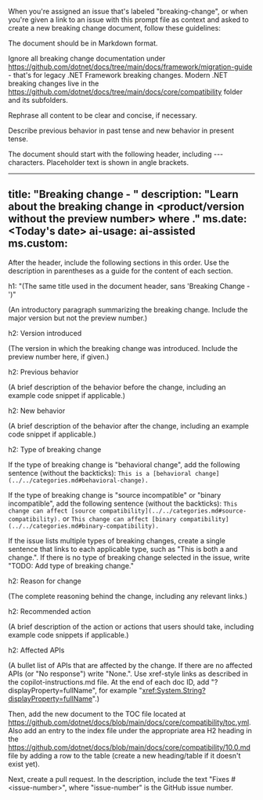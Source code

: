 When you're assigned an issue that's labeled "breaking-change", or when you're given a link to an issue with this prompt file as context and asked to create a new breaking change document, follow these guidelines:

The document should be in Markdown format.

Ignore all breaking change documentation under https://github.com/dotnet/docs/tree/main/docs/framework/migration-guide - that's for legacy .NET Framework breaking changes. Modern .NET breaking changes live in the https://github.com/dotnet/docs/tree/main/docs/core/compatibility folder and its subfolders.

Rephrase all content to be clear and concise, if necessary.

Describe previous behavior in past tense and new behavior in present tense.

The document should start with the following header, including --- characters. Placeholder text is shown in angle brackets.

   ---
   title: "Breaking change - <A concise descriptive title of the breaking change>"
   description: "Learn about the breaking change in <product/version without the preview number> where <very brief description>."
   ms.date: <Today's date>
   ai-usage: ai-assisted
   ms.custom: <URL of the issue>
   ---

After the header, include the following sections in this order. Use the description in parentheses as a guide for the content of each section.

h1: "(The same title used in the document header, sans 'Breaking Change - ')"

   (An introductory paragraph summarizing the breaking change. Include the major version but not the preview number.)

h2: Version introduced

   (The version in which the breaking change was introduced. Include the preview number here, if given.)

h2: Previous behavior

   (A brief description of the behavior before the change, including an example code snippet if applicable.)

h2: New behavior

   (A brief description of the behavior after the change, including an example code snippet if applicable.)

h2: Type of breaking change

   If the type of breaking change is "behavioral change", add the following sentence (without the backticks): `This is a [behavioral change](../../categories.md#behavioral-change).`

   If the type of breaking change is "source incompatible" or "binary incompatible", add the following sentence (without the backticks): `This change can affect [source compatibility](../../categories.md#source-compatibility).` or `This change can affect [binary compatibility](../../categories.md#binary-compatibility).`

   If the issue lists multiple types of breaking changes, create a single sentence that links to each applicable type, such as "This is both a []() and []() change.". If there is no type of breaking change selected in the issue, write "TODO: Add type of breaking change."

h2: Reason for change

   (The complete reasoning behind the change, including any relevant links.)

h2: Recommended action

   (A brief description of the action or actions that users should take, including example code snippets if applicable.)

h2: Affected APIs

   (A bullet list of APIs that are affected by the change. If there are no affected APIs (or "No response") write "None.". Use xref-style links as described in the copilot-instructions.md file. At the end of each doc ID, add "?displayProperty=fullName", for example "<xref:System.String?displayProperty=fullName>".)

Then, add the new document to the TOC file located at https://github.com/dotnet/docs/blob/main/docs/core/compatibility/toc.yml. Also add an entry to the index file under the appropriate area H2 heading in the https://github.com/dotnet/docs/blob/main/docs/core/compatibility/10.0.md file by adding a row to the table (create a new heading/table if it doesn't exist yet).

Next, create a pull request. In the description, include the text "Fixes #\<issue-number>", where "issue-number" is the GitHub issue number.
